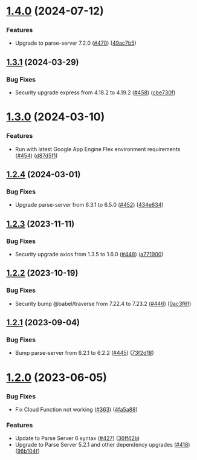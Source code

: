 # [1.4.0](https://github.com/ParsePlatform/parse-server-example/compare/1.3.1...1.4.0) (2024-07-12)


### Features

* Upgrade to parse-server 7.2.0 ([#470](https://github.com/ParsePlatform/parse-server-example/issues/470)) ([49ac7b5](https://github.com/ParsePlatform/parse-server-example/commit/49ac7b5511b728b1df7704fcaa91aac9e4006e1c))

## [1.3.1](https://github.com/ParsePlatform/parse-server-example/compare/1.3.0...1.3.1) (2024-03-29)


### Bug Fixes

* Security upgrade express from 4.18.2 to 4.19.2 ([#458](https://github.com/ParsePlatform/parse-server-example/issues/458)) ([cbe730f](https://github.com/ParsePlatform/parse-server-example/commit/cbe730f3698eb1f4b6bc0d54bc153298f82bdf21))

# [1.3.0](https://github.com/ParsePlatform/parse-server-example/compare/1.2.4...1.3.0) (2024-03-10)


### Features

* Run with latest Google App Engine Flex environment requirements ([#454](https://github.com/ParsePlatform/parse-server-example/issues/454)) ([d87d5f1](https://github.com/ParsePlatform/parse-server-example/commit/d87d5f11806b795f8312e960cad7e51377f0a2b7))

## [1.2.4](https://github.com/ParsePlatform/parse-server-example/compare/1.2.3...1.2.4) (2024-03-01)


### Bug Fixes

* Upgrade parse-server from 6.3.1 to 6.5.0 ([#452](https://github.com/ParsePlatform/parse-server-example/issues/452)) ([434e634](https://github.com/ParsePlatform/parse-server-example/commit/434e6340bf9391fd1e84c363c9270c1b2c68f3e0))

## [1.2.3](https://github.com/ParsePlatform/parse-server-example/compare/1.2.2...1.2.3) (2023-11-11)


### Bug Fixes

* Security upgrade axios from 1.3.5 to 1.6.0 ([#448](https://github.com/ParsePlatform/parse-server-example/issues/448)) ([a771900](https://github.com/ParsePlatform/parse-server-example/commit/a77190039c7d0b38278c2884cd5b9ccc1eba7808))

## [1.2.2](https://github.com/ParsePlatform/parse-server-example/compare/1.2.1...1.2.2) (2023-10-19)


### Bug Fixes

* Security bump @babel/traverse from 7.22.4 to 7.23.2 ([#446](https://github.com/ParsePlatform/parse-server-example/issues/446)) ([0ac3f6f](https://github.com/ParsePlatform/parse-server-example/commit/0ac3f6f46f4a95e7424f7cbf73ffbc4d7745c7ba))

## [1.2.1](https://github.com/ParsePlatform/parse-server-example/compare/1.2.0...1.2.1) (2023-09-04)


### Bug Fixes

* Bump parse-server from 6.2.1 to 6.2.2 ([#445](https://github.com/ParsePlatform/parse-server-example/issues/445)) ([73f2d18](https://github.com/ParsePlatform/parse-server-example/commit/73f2d1809732d357a032630a250f665caca53a50))

# [1.2.0](https://github.com/ParsePlatform/parse-server-example/compare/1.1.0...1.2.0) (2023-06-05)


### Bug Fixes

* Fix Cloud Function not working ([#363](https://github.com/ParsePlatform/parse-server-example/issues/363)) ([4fa5a88](https://github.com/ParsePlatform/parse-server-example/commit/4fa5a88c8deada01b5326d02bbe2b8c94f4445b2))

### Features

* Update to Parse Server 6 syntax ([#427](https://github.com/ParsePlatform/parse-server-example/issues/427)) ([36ff42b](https://github.com/ParsePlatform/parse-server-example/commit/36ff42b41c1298c36de5cfba89172345eba42894))
* Upgrade to Parse Server 5.2.1 and other dependency upgrades ([#418](https://github.com/ParsePlatform/parse-server-example/issues/418)) ([96b104f](https://github.com/ParsePlatform/parse-server-example/commit/96b104f8ca21ea7b091924965cb7269622c4ad4f))
